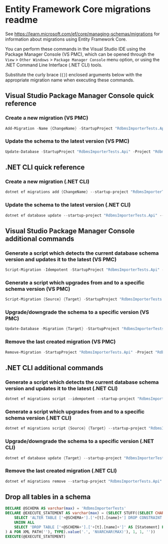 # Entity Framework Core migrations readme

See <https://learn.microsoft.com/ef/core/managing-schemas/migrations> for information about migrations
using Entity Framework Core.

You can perform these commands in the Visual Studio IDE using the Package Manager Console (VS PMC), which can
be opened through the `View` > `Other Windows` > `Package Manager Console` menu option, or using the .NET
Command Line Interface (.NET CLI) tools.

Substitute the curly brace (`{}`) enclosed arguments below with the appropriate migration name when
executing these commands.

## Visual Studio Package Manager Console quick reference

### Create a new migration (VS PMC)

```powershell
Add-Migration -Name {ChangeName} -StartupProject "RdbmsImporterTests.Api" -Project "RdbmsImporterTests.Infrastructure" -Context "ApplicationDbContext" 
```

### Update the schema to the latest version (VS PMC)

```powershell
Update-Database -StartupProject "RdbmsImporterTests.Api" -Project "RdbmsImporterTests.Infrastructure" -Context "ApplicationDbContext" 
```

## .NET CLI quick reference

### Create a new migration (.NET CLI)

```powershell
dotnet ef migrations add {ChangeName} --startup-project "RdbmsImporterTests.Api" --project "RdbmsImporterTests.Infrastructure" --context "ApplicationDbContext"
```

### Update the schema to the latest version (.NET CLI)

```powershell
dotnet ef database update --startup-project "RdbmsImporterTests.Api" --project "RdbmsImporterTests.Infrastructure" --context "ApplicationDbContext"
```

## Visual Studio Package Manager Console additional commands

### Generate a script which detects the current database schema version and updates it to the latest (VS PMC)

```powershell
Script-Migration -Idempotent -StartupProject "RdbmsImporterTests.Api" -Project "RdbmsImporterTests.Infrastructure" -Context "ApplicationDbContext" 
```

### Generate a script which upgrades from and to a specific schema version (VS PMC)

```powershell
Script-Migration {Source} {Target} -StartupProject "RdbmsImporterTests.Api" -Project "RdbmsImporterTests.Infrastructure" -Context "ApplicationDbContext" 
```

### Upgrade/downgrade the schema to a specific version (VS PMC)

```powershell
Update-Database -Migration {Target} -StartupProject "RdbmsImporterTests.Api" -Project "RdbmsImporterTests.Infrastructure" -Context "ApplicationDbContext" 
```

### Remove the last created migration (VS PMC)

```powershell
Remove-Migration -StartupProject "RdbmsImporterTests.Api" -Project "RdbmsImporterTests.Infrastructure" -Context "ApplicationDbContext" 
```

## .NET CLI additional commands

### Generate a script which detects the current database schema version and updates it to the latest (.NET CLI)

```powershell
dotnet ef migrations script --idempotent --startup-project "RdbmsImporterTests.Api" --project "RdbmsImporterTests.Infrastructure" --context "ApplicationDbContext"
```

### Generate a script which upgrades from and to a specific schema version (.NET CLI)

```powershell
dotnet ef migrations script {Source} {Target} --startup-project "RdbmsImporterTests.Api" --project "RdbmsImporterTests.Infrastructure" --context "ApplicationDbContext"
```

### Upgrade/downgrade the schema to a specific version (.NET CLI)

```powershell
dotnet ef database update {Target} --startup-project "RdbmsImporterTests.Api" --project "RdbmsImporterTests.Infrastructure" --context "ApplicationDbContext"
```

### Remove the last created migration (.NET CLI)

```powershell
dotnet ef migrations remove --startup-project "RdbmsImporterTests.Api" --project "RdbmsImporterTests.Infrastructure" --context "ApplicationDbContext"
```

## Drop all tables in a schema

```sql
DECLARE @SCHEMA AS varchar(max) = 'RdbmsImporterTests'
DECLARE @EXECUTE_STATEMENT AS varchar(max) = (SELECT STUFF((SELECT CHAR(13) + CHAR(10) + [Statement] FROM (
    SELECT 'ALTER TABLE ['+@SCHEMA+'].['+[t].[name]+'] DROP CONSTRAINT ['+[fk].[name]+']' AS [Statement] FROM [sys].[foreign_keys] AS [fk] INNER JOIN [sys].[tables] AS [t] ON [t].[object_id] = [fk].[parent_object_id] INNER JOIN [sys].[schemas] AS [s] ON [s].[schema_id] = [t].[schema_id] WHERE [s].[name] = @SCHEMA
    UNION ALL
    SELECT 'DROP TABLE ['+@SCHEMA+'].['+[t].[name]+']' AS [Statement] FROM [sys].[tables] AS [t] INNER JOIN [sys].[schemas] AS [s] ON [s].[schema_id] = [t].[schema_id] WHERE [s].[name] = @SCHEMA
) A FOR XML PATH(''), TYPE).value('.', 'NVARCHAR(MAX)'), 1, 1, ''))
EXECUTE(@EXECUTE_STATEMENT)
```

